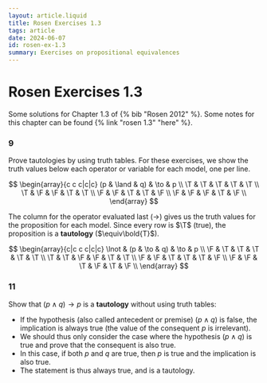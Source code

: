 ```yaml
---
layout: article.liquid
title: Rosen Exercises 1.3
tags: article
date: 2024-06-07
id: rosen-ex-1.3
summary: Exercises on propositional equivalences
---
```


# Rosen Exercises 1.3

Some solutions for Chapter 1.3 of {% bib "Rosen 2012" %}. Some notes for this chapter can be found {% link "rosen 1.3" "here" %}.

### 9

Prove tautologies by using truth tables. For these exercises, we show the truth values below each operator or variable for each model, one per line.

$$
\begin{array}{c c c|c|c}
(p & \land & q) & \to & p \\
\T & \T & \T & \T & \T \\
\T & \F & \F & \T & \T \\
\F & \F & \T & \T & \F \\
\F & \F & \F & \T & \F \\
\end{array}
$$

The column for the operator evaluated last ($\to$) gives us the truth values for the proposition for each model. Since every row is $\T$ (true), the proposition is a **tautology** ($\equiv\bold{T}$).

$$
\begin{array}{c|c c c|c|c}
\lnot & (p & \to & q) & \to & p \\
\F & \T & \T & \T & \T & \T \\
\T & \T & \F & \F & \T & \T \\
\F & \F & \T & \T & \T & \F \\
\F & \F & \T & \F & \T & \F \\
\end{array}
$$

### 11

Show that $(p \land q) \to p$ is a **tautology** without using truth tables:

- If the hypothesis (also called antecedent or premise) $(p \land q)$ is false, the implication is always true (the value of the consequent $p$ is irrelevant).
- We should thus only consider the case where the hypothesis $(p \land q)$ is true and prove that the consequent is also true.
- In this case, if both $p$ and $q$ are true, then $p$ is true and the implication is also true.
- The statement is thus always true, and is a tautology.
